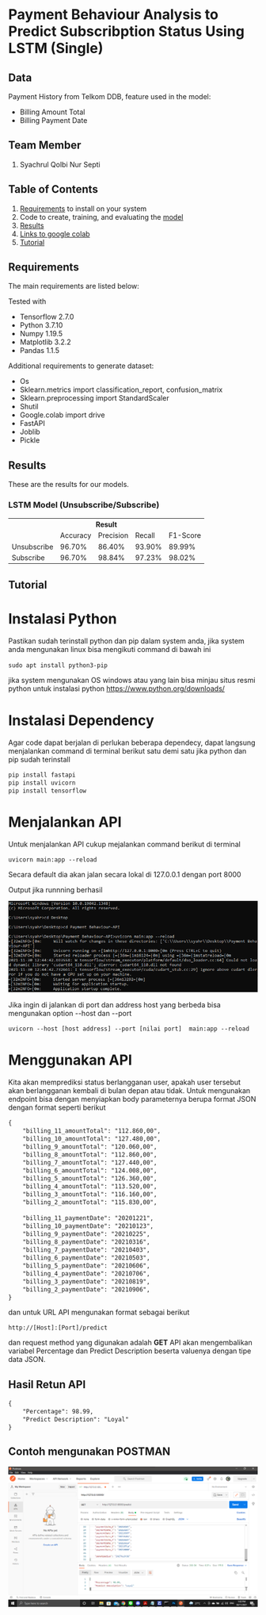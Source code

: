 # Payment Behaviour Analysis to Predict Subscribption Status Using LSTM (Single)

## Data
Payment History from Telkom DDB, feature used in the model:
* Billing Amount Total
* Billing Payment Date

## Team Member
1. Syachrul Qolbi Nur Septi

## Table of Contents
1. [Requirements](#requirements) to install on your system
2. Code to create, training, and evaluating the [model](Payment_Behaviour.ipynb)
3. [Results](#results)
4. [Links to google colab](https://colab.research.google.com/drive/17Ews_Ol0RjeU69ewKKElYorFSuWymRtb?usp=sharing)
5. [Tutorial](#tutorial)

## Requirements

The main requirements are listed below:

Tested with 
* Tensorflow 2.7.0
* Python 3.7.10
* Numpy 1.19.5
* Matplotlib 3.2.2
* Pandas 1.1.5

Additional requirements to generate dataset:

* Os
* Sklearn.metrics import classification_report, confusion_matrix
* Sklearn.preprocessing import StandardScaler
* Shutil
* Google.colab import drive
* FastAPI
* Joblib
* Pickle


## Results
These are the results for our models.

### LSTM Model (Unsubscribe/Subscribe)
<div class="tg-wrap"><table class="tg">
  <tr>
    <th class="tg-7btt" colspan="6">Result</th>
  </tr>
  <tr>
    <td class="tg-7btt"></td>
    <td class="tg-7btt">Accuracy</td>
    <td class="tg-7btt">Precision</td>
    <td class="tg-7btt">Recall</td>
    <td class="tg-7btt">F1-Score</td>
  </tr>
  <tr>
    <td class="tg-c3ow">Unsubscribe</td>
    <td class="tg-c3ow">96.70%</td>
    <td class="tg-c3ow">86.40%</td>
    <td class="tg-c3ow">93.90%</td>
    <td class="tg-c3ow">89.99%</td>
  </tr>
  <tr>
    <td class="tg-c3ow">Subscribe</td>
    <td class="tg-c3ow">96.70%</td>
    <td class="tg-c3ow">98.84%</td>
    <td class="tg-c3ow">97.23%</td>
    <td class="tg-c3ow">98.02%</td>
  </tr>
</table></div>

## Tutorial
# Instalasi Python

Pastikan sudah terinstall python dan pip dalam system anda, jika system anda mengunakan linux bisa mengikuti command di bawah ini

`
sudo apt install python3-pip
`

jika system mengunakan OS windows atau yang lain bisa minjau situs resmi python untuk instalasi python https://www.python.org/downloads/

# Instalasi Dependency 
Agar code dapat berjalan di perlukan beberapa dependecy, dapat langsung menjalankan command di terminal berikut satu demi satu jika python dan pip sudah terinstall

```
pip install fastapi
pip install uvicorn
pip install tensorflow
```

# Menjalankan API
Untuk menjalankan API cukup mejalankan command berikut di terminal
```
uvicorn main:app --reload
```
Secara default dia akan jalan secara lokal di 127.0.0.1 dengan port 8000 

Output jika runnning berhasil

![image](/Images/Output_Uvicorn.png) 

Jika ingin di jalankan di port dan address host yang berbeda bisa mengunakan option --host dan --port
```
uvicorn --host [host address] --port [nilai port]  main:app --reload 
```

# Menggunakan API
Kita akan memprediksi status berlangganan user, apakah user tersebut akan berlangganan kembali di bulan depan atau tidak. Untuk mengunakan endpoint bisa dengan menyiapkan body parameternya berupa format JSON dengan format seperti berikut

```
{
    "billing_11_amountTotal": "112.860,00",
    "billing_10_amountTotal": "127.480,00",
    "billing_9_amountTotal": "120.060,00",
    "billing_8_amountTotal": "112.860,00",
    "billing_7_amountTotal": "127.440,00",
    "billing_6_amountTotal": "124.008,00",
    "billing_5_amountTotal": "126.360,00",
    "billing_4_amountTotal": "113.520,00",
    "billing_3_amountTotal": "116.160,00",
    "billing_2_amountTotal": "115.830,00",

    "billing_11_paymentDate": "20201221",
    "billing_10_paymentDate": "20210123",
    "billing_9_paymentDate": "20210225",
    "billing_8_paymentDate": "20210316",
    "billing_7_paymentDate": "20210403",
    "billing_6_paymentDate": "20210503",
    "billing_5_paymentDate": "20210606",
    "billing_4_paymentDate": "20210706",
    "billing_3_paymentDate": "20210819",
    "billing_2_paymentDate": "20210906",
}
```
dan untuk URL API mengunakan format sebagai berikut
```
http://[Host]:[Port]/predict
```
dan request method yang digunakan adalah **GET** 
API akan mengembalikan variabel Percentage dan Predict Description beserta valuenya dengan tipe data JSON.

## Hasil Retun API
```
{
    "Percentage": 98.99,
    "Predict Description": "Loyal"
}
```
## Contoh mengunakan POSTMAN
![image](/Images/Contoh_Postman.png)
